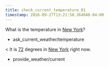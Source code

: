 ```yaml
---
title: check_current_temperature_01
timestamp: 2016-09-27T13:21:58.364048-04:00
---
```


What is the temperature in [New York](city)?
* ask_current_weather/temperature

< It is [72](temperature) degrees in [New York](city) right now.
* provide_weather/current
